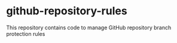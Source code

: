 # github-repository-rules
This repository contains code to manage GitHub repository branch protection rules
